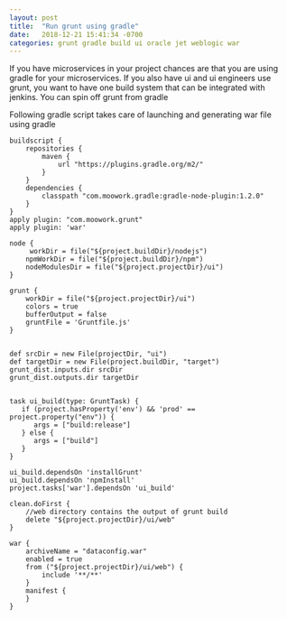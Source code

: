 ```yaml
---
layout: post
title:  "Run grunt using gradle"
date:   2018-12-21 15:41:34 -0700
categories: grunt gradle build ui oracle jet weblogic war
---
```

If you have microservices in your project chances are that you are using gradle for your microservices. If you also have ui and ui engineers use grunt, you want to have one build system that can be integrated with jenkins. You can spin off grunt from gradle

Following gradle script takes care of launching and generating war file using gradle

```
buildscript {
    repositories {
        maven {
            url "https://plugins.gradle.org/m2/"
        }
    }
    dependencies {
        classpath "com.moowork.gradle:gradle-node-plugin:1.2.0"
    }
}
apply plugin: "com.moowork.grunt"
apply plugin: 'war'

node {
     workDir = file("${project.buildDir}/nodejs")
    npmWorkDir = file("${project.buildDir}/npm")
    nodeModulesDir = file("${project.projectDir}/ui")
}

grunt {
    workDir = file("${project.projectDir}/ui")
    colors = true
    bufferOutput = false
    gruntFile = 'Gruntfile.js'
}


def srcDir = new File(projectDir, "ui")
def targetDir = new File(project.buildDir, "target")
grunt_dist.inputs.dir srcDir
grunt_dist.outputs.dir targetDir


task ui_build(type: GruntTask) {
   if (project.hasProperty('env') && 'prod' == project.property("env")) {
      args = ["build:release"]
   } else {
      args = ["build"]
   }
}

ui_build.dependsOn 'installGrunt'
ui_build.dependsOn 'npmInstall'
project.tasks['war'].dependsOn 'ui_build'

clean.doFirst {
    //web directory contains the output of grunt build
    delete "${project.projectDir}/ui/web"
}

war {
    archiveName = "dataconfig.war"
    enabled = true
    from ("${project.projectDir}/ui/web") {
        include '**/**'
    }
    manifest {
    }
}

```